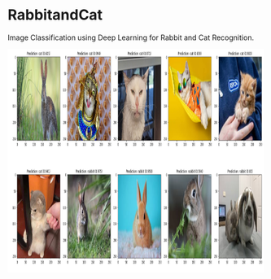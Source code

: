 # RabbitandCat
Image Classification using Deep Learning for Rabbit and Cat Recognition.

<p align="center"><img src="https://github.com/NamHai1/RabbitandCat/blob/main/Out.png" width="760" height="440"></p>
